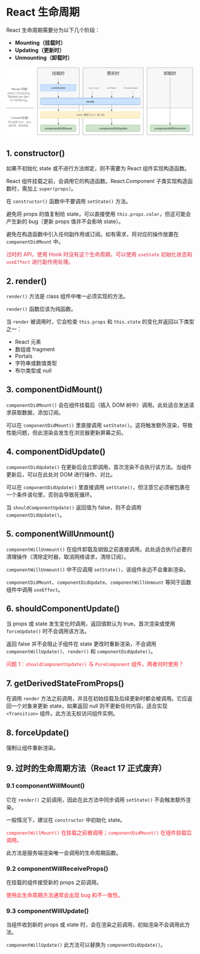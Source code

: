 # React 生命周期

React 生命周期需要分为以下几个阶段：
- **Mounting（挂载时）**
- **Updating（更新时）**
- **Unmounting（卸载时）**

![React 生命周期图示](../../../public/assets/react/method_1.png)

## 1. constructor()

如果不初始化 state 或不进行方法绑定，则不需要为 React 组件实现构造函数。

React 组件挂载之前，会调用它的构造函数。React.Component 子类实现构造函数时，需加上 `super(props)`。

在 `constructor()` 函数中不要调用 `setState()` 方法。

避免将 props 的值复制给 state，可以直接使用 `this.props.color`，但这可能会产生新的 bug（更新 props 值并不会影响 state）。

避免在构造函数中引入任何副作用或订阅。如有需求，将对应的操作放置在 `componentDidMount` 中。

<font style="color:#DF2A3F;">过时的 API，使用 Hook 时没有这个生命周期，可以使用 `useState` 初始化状态和 `useEffect` 进行副作用处理。</font>

## 2. render()

`render()` 方法是 class 组件中唯一必须实现的方法。

`render()` 函数应该为纯函数。

当 `render` 被调用时，它会检查 `this.props` 和 `this.state` 的变化并返回以下类型之一：
- React 元素
- 数组或 fragment
- Portals
- 字符串或数值类型
- 布尔类型或 null

## 3. componentDidMount()

`componentDidMount()` 会在组件挂载后（插入 DOM 树中）调用。此处适合发送请求获取数据，添加订阅。

可以在 `componentDidMount()` 里直接调用 `setState()`。这将触发额外渲染，导致性能问题，但此渲染会发生在浏览器更新屏幕之前。

## 4. componentDidUpdate()

`componentDidUpdate()` 在更新后会立即调用，首次渲染不会执行该方法。当组件更新后，可以在此处对 DOM 进行操作、对比。

可以在 `componentDidUpdate()` 里直接调用 `setState()`，但注意它必须被包裹在一个条件语句里，否则会导致死循环。

当 `shouldComponentUpdate()` 返回值为 false，则不会调用 `componentDidUpdate()`。

## 5. componentWillUnmount()

`componentWillUnmount()` 在组件卸载及销毁之前直接调用。此处适合执行必要的清理操作（清除定时器，取消网络请求，清除订阅）。

`componentWillUnmount()` 中不应调用 `setState()`，该组件永远不会重新渲染。

`componentDidMount`、`componentDidUpdate`、`componentWillUnmount` 等同于函数组件中调用 `useEffect`。

## 6. shouldComponentUpdate()

当 props 或 state 发生变化时调用，返回值默认为 true。首次渲染或使用 `forceUpdate()` 时不会调用该方法。

返回 false 并不会阻止子组件在 state 更改时重新渲染，不会调用 `componentWillUpdate()`、`render()` 和 `componentDidUpdate()`。

<font style="color:#F5222D;">问题 1：`shouldComponentUpdate()` 与 `PureComponent` 组件，两者何时使用？</font>

## 7. getDerivedStateFromProps()

在调用 `render` 方法之前调用，并且在初始挂载及后续更新时都会被调用。它应返回一个对象来更新 state，如果返回 null 则不更新任何内容。适合实现 `<Transition>` 组件。此方法无权访问组件实例。

## 8. forceUpdate()

强制让组件重新渲染。

## 9. 过时的生命周期方法（React 17 正式废弃）

### 9.1 componentWillMount()

它在 `render()` 之前调用，因此在此方法中同步调用 `setState()` 不会触发额外渲染。

一般情况下，建议在 `constructor` 中初始化 state。

<font style="color:#F5222D;">`componentWillMount()` 在挂载之前被调用；`componentDidMount()` 在组件挂载后调用。</font>

此方法是服务端渲染唯一会调用的生命周期函数。

### 9.2 componentWillReceiveProps()

在挂载的组件接受新的 props 之前调用。

<font style="color:#F5222D;">使用此生命周期方法通常会出现 bug 和不一致性。</font>

### 9.3 componentWillUpdate()

当组件收到新的 props 或 state 时，会在渲染之前调用，初始渲染不会调用此方法。

`componentWillUpdate()` 此方法可以替换为 `componentDidUpdate()`。
